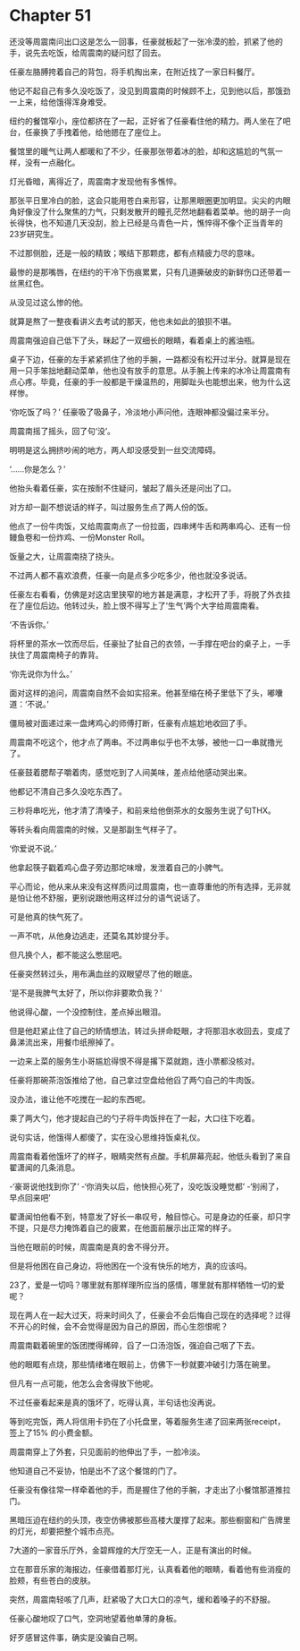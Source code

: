 # Chapter 51

还没等周震南问出口这是怎么一回事，任豪就板起了一张冷漠的脸，抓紧了他的手，说先去吃饭，给周震南的疑问怼了回去。
 
任豪左胳膊挎着自己的背包，将手机掏出来，在附近找了一家日料餐厅。
 
他记不起自己有多久没吃饭了，没见到周震南的时候顾不上，见到他以后，那饿劲一上来，给他饿得浑身难受。
 
纽约的餐馆窄小，座位都挤在了一起，正好省了任豪看住他的精力。两人坐在了吧台，任豪换了手拽着他，给他摁在了座位上。
 
餐馆里的暖气让两人都暖和了不少，任豪那张带着冰的脸，却和这尴尬的气氛一样，没有一点融化。
 
灯光昏暗，离得近了，周震南才发现他有多憔悴。
 
那张平日里冷白的脸，这会只能用苍白来形容，让那黑眼圈更加明显。尖尖的内眼角好像没了什么聚焦的力气，只剩发散开的瞳孔茫然地翻看着菜单。他的胡子一向长得快，也不知道几天没刮，脸上已经是乌青色一片，憔悴得不像个正当青年的23岁研究生。
 
不过那侧脸，还是一般的精致；喉结下那颗痣，都有点精疲力尽的意味。
 
最惨的是那嘴唇，在纽约的干冷下伤痕累累，只有几道撕破皮的新鲜伤口还带着一丝黑红色。
 
从没见过这么惨的他。
 
就算是熬了一整夜看讲义去考试的那天，他也未如此的狼狈不堪。
 
周震南强迫自己低下了头，眯起了一双细长的眼睛，看着桌上的酱油瓶。
 
桌子下边，任豪的左手紧紧抓住了他的手腕，一路都没有松开过半分。就算是现在用一只手笨拙地翻动菜单，他也没有放手的意思。从手腕上传来的冰冷让周震南有点心疼。毕竟，任豪的手一般都是干燥温热的，用脚趾头也能想出来，他为什么这样惨。
 
‘你吃饭了吗？’ 任豪吸了吸鼻子，冷淡地小声问他，连眼神都没偏过来半分。
 
周震南摇了摇头，回了句‘没’。
 
明明是这么拥挤吵闹的地方，两人却没感受到一丝交流障碍。
 
‘……你是怎么？’
 
他抬头看着任豪，实在按耐不住疑问，皱起了眉头还是问出了口。
 
对方却一副不想说话的样子，叫过服务生点了两人份的饭。
 
他点了一份牛肉饭，又给周震南点了一份拉面，四串烤牛舌和两串鸡心、还有一份鳗鱼卷和一份炸鸡、一份Monster Roll。
 
饭量之大，让周震南挠了挠头。
 
不过两人都不喜欢浪费，任豪一向是点多少吃多少，他也就没多说话。
 
任豪左右看看，仿佛是对这店里狭窄的地方甚是满意，才松开了手，将脱了外衣挂在了座位后边。他转过头，脸上恨不得写上了‘生气’两个大字给周震南看。
 
‘不告诉你。’
 
将杯里的茶水一饮而尽后，任豪扯了扯自己的衣领，一手撑在吧台的桌子上，一手扶住了周震南椅子的靠背。
 
‘你先说你为什么。’
 
面对这样的追问，周震南自然不会如实招来。他甚至缩在椅子里低下了头，嘟囔道：‘不说。’
 
僵局被对面递过来一盘烤鸡心的师傅打断，任豪有点尴尬地收回了手。
 
周震南不吃这个，他才点了两串。不过两串似乎也不太够，被他一口一串就撸光了。
 
任豪鼓着腮帮子嚼着肉，感觉吃到了人间美味，差点给他感动哭出来。
 
他都记不清自己多久没吃东西了。
 
三秒将串吃光，他才清了清嗓子，和前来给他倒茶水的女服务生说了句THX。
 
等转头看向周震南的时候，又是那副生气样子了。
 
‘你爱说不说。’
 
他拿起筷子戳着鸡心盘子旁边那坨味增，发泄着自己的小脾气。
 
平心而论，他从来从来没有这样质问过周震南，也一直尊重他的所有选择，无非就是怕让他不舒服，更别说跟他用这样过分的语气说话了。
 
可是他真的快气死了。
 
一声不吭，从他身边逃走，还莫名其妙提分手。
 
但凡换个人，都不能这么憋屈吧。
 
任豪突然转过头，用布满血丝的双眼望尽了他的眼底。
 
‘是不是我脾气太好了，所以你非要欺负我？’
 
他说得心酸，一个没控制住，差点掉出眼泪。
 
但是他赶紧止住了自己的矫情想法，转过头拼命眨眼，才将那泪水收回去，变成了鼻涕流出来，用餐巾纸擦掉了。
 
一边来上菜的服务生小哥尴尬得恨不得是撂下菜就跑，连小票都没核对。
 
任豪将那碗茶泡饭推给了他，自己拿过空盘给他舀了两勺自己的牛肉饭。
 
没办法，谁让他不吃搅在一起的东西呢。
 
乘了两大勺，他才提起自己的勺子将牛肉饭拌在了一起，大口往下吃着。
 
说句实话，他饿得人都傻了，实在没心思维持饭桌礼仪。
 
周震南看着他饿坏了的样子，眼睛突然有点酸。手机屏幕亮起，他低头看到了来自翟潇闻的几条消息。
 
-‘豪哥说他找到你了’
-‘你消失以后，他快担心死了，没吃饭没睡觉都’
-‘别闹了，早点回来吧’
 
翟潇闻怕他看不到，特意发了好长一串叹号，触目惊心。可是身边的任豪，却只字不提，只是尽力掩饰着自己的疲累，在他面前展示出正常的样子。
 
当他在眼前的时候，周震南是真的舍不得分开。
 
但是将他困在自己身边，将他困在一个没有快乐的地方，真的应该吗。
 
23了，爱是一切吗？哪里就有那样理所应当的感情，哪里就有那样牺牲一切的爱呢？
 
现在两人在一起大过天，将来时间久了，任豪会不会后悔自己现在的选择呢？过得不开心的时候，会不会觉得是因为自己的原因，而心生怨恨呢？
 
周震南戳着碗里的饭团搅得稀碎，舀了一口汤泡饭，强迫自己咽了下去。
 
他的眼眶有点烧，那些情绪堵在眼前上，仿佛下一秒就要冲破引力落在碗里。
 
但凡有一点可能，他怎么会舍得放下他呢。
 
不过任豪看起来是真的饿坏了，吃得认真，半句话也没再说。
 
等到吃完饭，两人将信用卡扔在了小托盘里，等着服务生递了回来两张receipt，签上了15% 的小费金额。
 
周震南穿上了外套，只见面前的他伸出了手，一脸冷淡。
 
他知道自己不妥协，怕是出不了这个餐馆的门了。
 
任豪没有像往常一样牵着他的手，而是握住了他的手腕，才走出了小餐馆那道推拉门。
 
黑暗压迫在纽约的头顶，夜空仿佛被那些高楼大厦撑了起来。那些橱窗和广告牌里的灯光，却要把整个城市点亮。
 
7大道的一家音乐厅外，金碧辉煌的大厅空无一人，正是有演出的时候。
 
立在那音乐家的海报边，任豪借着那灯光，认真看着他的眼睛，看着他有些消瘦的脸颊，有些苍白的皮肤。
 
突然，周震南轻咳了几声，赶紧吸了大口大口的凉气，缓和着嗓子的不舒服。
 
任豪心酸地叹了口气，空洞地望着他单薄的身板。
 
好歹感冒这件事，确实是没骗自己啊。
 
 
